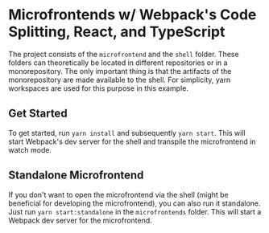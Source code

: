 # Microfrontends w/ Webpack's Code Splitting, React, and TypeScript

The project consists of the `microfrontend` and the `shell` folder. These folders can theoretically be located in different repositories or in a monorepository. The only important thing is that the artifacts of the monorepository are made available to the shell. For simplicity, yarn workspaces are used for this purpose in this example.

## Get Started

To get started, run `yarn install` and subsequently `yarn start`. This will start Webpack's dev server for the shell and transpile the microfrontend in watch mode.

## Standalone Microfrontend

If you don't want to open the microfrontend via the shell (might be beneficial for developing the microfrontend), you can also run it standalone. Just run `yarn start:standalone` in the `microfrontends` folder. This will start a Webpack dev server for the microfrontend.
